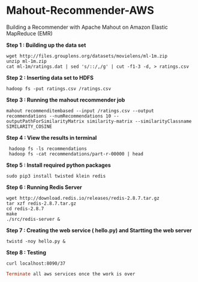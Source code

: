 # Mahout-Recommender-AWS
Building a Recommender with Apache Mahout on Amazon Elastic MapReduce (EMR)

**Step 1 : Building up the data set**
```
wget http://files.grouplens.org/datasets/movielens/ml-1m.zip
unzip ml-1m.zip
cat ml-1m/ratings.dat | sed 's/::/,/g' | cut -f1-3 -d, > ratings.csv
```
**Step 2 : Inserting data set to HDFS**

```
hadoop fs -put ratings.csv /ratings.csv
```

**Step 3 : Running the mahout recommender job**

```
mahout recommenditembased --input /ratings.csv --output recommendations --numRecommendations 10 --outputPathForSimilarityMatrix similarity-matrix --similarityClassname SIMILARITY_COSINE

```
**Step 4 : View the results in terminal**

```
 hadoop fs -ls recommendations
 hadoop fs -cat recommendations/part-r-00000 | head
 ```
 **Step 5 : Install required python packages**
 ```
 sudo pip3 install twisted klein redis
 ```
 
**Step 6 : Running Redis Server**
```
wget http://download.redis.io/releases/redis-2.8.7.tar.gz
tar xzf redis-2.8.7.tar.gz
cd redis-2.8.7
make
./src/redis-server &

```

**Step 7 : Creating the web service ( hello.py) and Startting the web server**

```
twistd -noy hello.py &
```
**Step 8 : Testing**

```
curl localhost:8090/37
```

```ruby
Terminate all aws services once the work is over 
```


